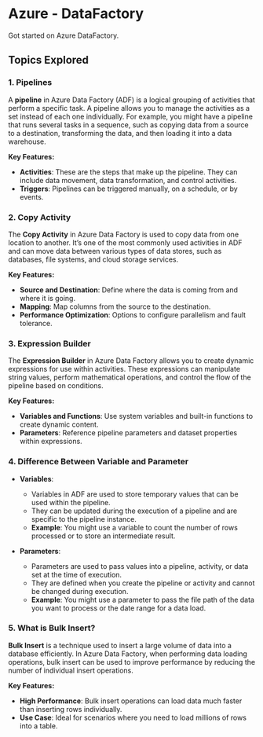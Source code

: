 # Azure - DataFactory

Got started on Azure DataFactory.

## Topics Explored
### 1. Pipelines
A **pipeline** in Azure Data Factory (ADF) is a logical grouping of activities that perform a specific task. A pipeline allows you to manage the activities as a set instead of each one individually. For example, you might have a pipeline that runs several tasks in a sequence, such as copying data from a source to a destination, transforming the data, and then loading it into a data warehouse.

**Key Features:**
- **Activities**: These are the steps that make up the pipeline. They can include data movement, data transformation, and control activities.
- **Triggers**: Pipelines can be triggered manually, on a schedule, or by events.

### 2. Copy Activity
The **Copy Activity** in Azure Data Factory is used to copy data from one location to another. It’s one of the most commonly used activities in ADF and can move data between various types of data stores, such as databases, file systems, and cloud storage services.

**Key Features:**
- **Source and Destination**: Define where the data is coming from and where it is going.
- **Mapping**: Map columns from the source to the destination.
- **Performance Optimization**: Options to configure parallelism and fault tolerance.

### 3. Expression Builder
The **Expression Builder** in Azure Data Factory allows you to create dynamic expressions for use within activities. These expressions can manipulate string values, perform mathematical operations, and control the flow of the pipeline based on conditions.

**Key Features:**
- **Variables and Functions**: Use system variables and built-in functions to create dynamic content.
- **Parameters**: Reference pipeline parameters and dataset properties within expressions.

### 4. Difference Between Variable and Parameter
- **Variables**: 
  - Variables in ADF are used to store temporary values that can be used within the pipeline. 
  - They can be updated during the execution of a pipeline and are specific to the pipeline instance.
  - **Example**: You might use a variable to count the number of rows processed or to store an intermediate result.

- **Parameters**: 
  - Parameters are used to pass values into a pipeline, activity, or data set at the time of execution.
  - They are defined when you create the pipeline or activity and cannot be changed during execution.
  - **Example**: You might use a parameter to pass the file path of the data you want to process or the date range for a data load.

### 5. What is Bulk Insert?
**Bulk Insert** is a technique used to insert a large volume of data into a database efficiently. In Azure Data Factory, when performing data loading operations, bulk insert can be used to improve performance by reducing the number of individual insert operations.

**Key Features:**
- **High Performance**: Bulk insert operations can load data much faster than inserting rows individually.
- **Use Case**: Ideal for scenarios where you need to load millions of rows into a table.

